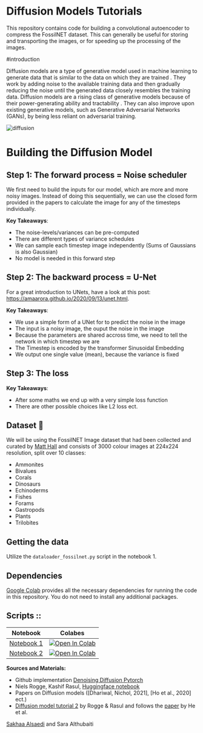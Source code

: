 # Diffusion Models Tutorials

This repository contains code for building a convolutional autoencoder to compress the FossilNET dataset. This can generally be useful for storing and transporting the images, or for speeding up the processing of the images.

#introduction 

Diffusion models are a type of generative model used in machine learning to generate data that is similar to the data on which they are trained . They work by adding noise to the available training data and then gradually reducing the noise until the generated data closely resembles the training data. Diffusion models are a rising class of generative models because of their power-generating ability and tractability . They can also improve upon existing generative models, such as Generative Adversarial Networks (GANs), by being less reliant on adversarial training.

![diffusion](https://github.com/Sakhaa-Alsaedi/AI_in_Medicine_KAUST_Academy/assets/42935314/81137981-d242-4fe1-9e0d-4bb9fb288741)

# Building the Diffusion Model
## Step 1: The forward process = Noise scheduler
We first need to build the inputs for our model, which are more and more noisy images. Instead of doing this sequentially, we can use the closed form provided in the papers to calculate the image for any of the timesteps individually.

**Key Takeaways**:
- The noise-levels/variances can be pre-computed
- There are different types of variance schedules
- We can sample each timestep image independently (Sums of Gaussians is also Gaussian)
- No model is needed in this forward step

## Step 2: The backward process = U-Net
For a great introduction to UNets, have a look at this post: https://amaarora.github.io/2020/09/13/unet.html.

**Key Takeaways**:
- We use a simple form of a UNet for to predict the noise in the image
- The input is a noisy image, the ouput the noise in the image
- Because the parameters are shared accross time, we need to tell the network in which timestep we are
- The Timestep is encoded by the transformer Sinusoidal Embedding
- We output one single value (mean), because the variance is fixed


## Step 3: The loss
**Key Takeaways**:
- After some maths we end up with a very simple loss function
- There are other possible choices like L2 loss ect.


## Dataset :shell:
We will be using the FossilNET Image dataset that had been collected and curated by [Matt Hall](https://github.com/kwinkunks) and consists of 3000 colour images at 224x224 resolution, split over 10 classes:

- Ammonites
- Bivalues
- Corals
- Dinosaurs
- Echinoderms
- Fishes
- Forams
- Gastropods
- Plants
- Trilobites

## Getting the data
Utilize the `dataloader_fossilnet.py` script in the notebook 1.

## Dependencies
[Google Colab](https://colab.research.google.com) provides all the necessary dependencies for running the code in this repository. You do not need to install any additional packages.

## Scripts ::

| Notebook  | Colabes| 
| :---:         |     :---:      |  
| [Notebook 1](https://colab.research.google.com/drive/1DDsachehj0bE4_y4sCg70NG9PDvTB4zX?usp=sharing) | [![Open In Colab](https://colab.research.google.com/assets/colab-badge.svg)]([https://colab.research.google.com/github/username/repo/blob/master/notebook.ipynb][([https://colab.research.google.com/drive/1DDsachehj0bE4_y4sCg70NG9PDvTB4zX](https://github.com/DIG-Kaust/GenModelling/blob/main/labs/diffusion/Sakhaa_diffusion_model.ipynb))])  |
| [Notebook 2](https://colab.research.google.com/drive/1Y1Vp-X6FoEf-tw7caNyx3_ageSdlQhu_?usp=sharing)  | [![Open In Colab](https://colab.research.google.com/assets/colab-badge.svg)]([https://colab.research.google.com/github/username/repo/blob/master/notebook.ipynb]([https://colab.research.google.com/drive/1DDsachehj0bE4_y4sCg70NG9PDvTB4zX](https://colab.research.google.com/drive/1Y1Vp-X6FoEf-tw7caNyx3_ageSdlQhu_#scrollTo=5153024b))) |

**Sources and Materials:**

- Github implementation [Denoising Diffusion Pytorch](https://github.com/lucidrains/denoising-diffusion-pytorch)
- Niels Rogge, Kashif Rasul, [Huggingface notebook](https://colab.research.google.com/github/huggingface/notebooks/blob/main/examples/annotated_diffusion.ipynb#scrollTo=3a159023)
- Papers on Diffusion models ([Dhariwal, Nichol, 2021], [Ho et al., 2020] ect.)
- [Diffusion model tutorial 2](https://huggingface.co/blog/annotated-diffusion) by Rogge & Rasul and follows the [paper](https://arxiv.org/abs/2006.11239) by He et al.


[Sakhaa Alsaedi](https://cemse.kaust.edu.sa/cbrc/people/person/sakhaa-alsaedi) and Sara Althubaiti
